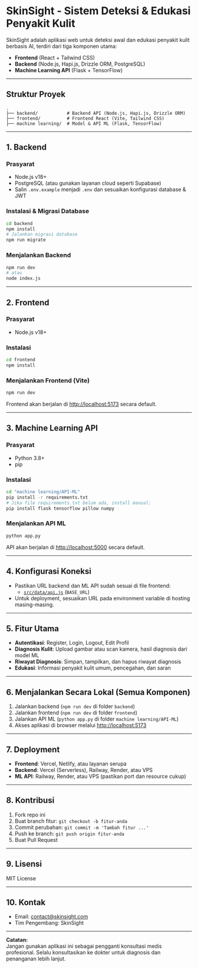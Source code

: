 # SkinSight - Sistem Deteksi & Edukasi Penyakit Kulit

SkinSight adalah aplikasi web untuk deteksi awal dan edukasi penyakit kulit berbasis AI, terdiri dari tiga komponen utama:
- **Frontend** (React + Tailwind CSS)
- **Backend** (Node.js, Hapi.js, Drizzle ORM, PostgreSQL)
- **Machine Learning API** (Flask + TensorFlow)

---

## Struktur Proyek

```
.
├── backend/           # Backend API (Node.js, Hapi.js, Drizzle ORM)
├── frontend/          # Frontend React (Vite, Tailwind CSS)
├── machine learning/  # Model & API ML (Flask, TensorFlow)
```

---

## 1. Backend

### Prasyarat
- Node.js v18+
- PostgreSQL (atau gunakan layanan cloud seperti Supabase)
- Salin `.env.example` menjadi `.env` dan sesuaikan konfigurasi database & JWT

### Instalasi & Migrasi Database

```sh
cd backend
npm install
# Jalankan migrasi database
npm run migrate
```

### Menjalankan Backend

```sh
npm run dev
# atau
node index.js
```

---

## 2. Frontend

### Prasyarat
- Node.js v18+

### Instalasi

```sh
cd frontend
npm install
```

### Menjalankan Frontend (Vite)

```sh
npm run dev
```

Frontend akan berjalan di [http://localhost:5173](http://localhost:5173) secara default.

---

## 3. Machine Learning API

### Prasyarat
- Python 3.8+
- pip

### Instalasi

```sh
cd "machine learning/API-ML"
pip install -r requirements.txt
# Jika file requirements.txt belum ada, install manual:
pip install flask tensorflow pillow numpy
```

### Menjalankan API ML

```sh
python app.py
```

API akan berjalan di [http://localhost:5000](http://localhost:5000) secara default.

---

## 4. Konfigurasi Koneksi

- Pastikan URL backend dan ML API sudah sesuai di file frontend:
  - [`src/data/api.js`](frontend/src/data/api.js) (`BASE_URL`)
- Untuk deployment, sesuaikan URL pada environment variable di hosting masing-masing.

---

## 5. Fitur Utama

- **Autentikasi**: Register, Login, Logout, Edit Profil
- **Diagnosis Kulit**: Upload gambar atau scan kamera, hasil diagnosis dari model ML
- **Riwayat Diagnosis**: Simpan, tampilkan, dan hapus riwayat diagnosis
- **Edukasi**: Informasi penyakit kulit umum, pencegahan, dan saran

---

## 6. Menjalankan Secara Lokal (Semua Komponen)

1. Jalankan backend (`npm run dev` di folder `backend`)
2. Jalankan frontend (`npm run dev` di folder `frontend`)
3. Jalankan API ML (`python app.py` di folder `machine learning/API-ML`)
4. Akses aplikasi di browser melalui [http://localhost:5173](http://localhost:5173)

---

## 7. Deployment

- **Frontend**: Vercel, Netlify, atau layanan serupa
- **Backend**: Vercel (Serverless), Railway, Render, atau VPS
- **ML API**: Railway, Render, atau VPS (pastikan port dan resource cukup)

---

## 8. Kontribusi

1. Fork repo ini
2. Buat branch fitur: `git checkout -b fitur-anda`
3. Commit perubahan: `git commit -m 'Tambah fitur ...'`
4. Push ke branch: `git push origin fitur-anda`
5. Buat Pull Request

---

## 9. Lisensi

MIT License

---

## 10. Kontak

- Email: contact@skinsight.com
- Tim Pengembang: SkinSight

---

**Catatan:**  
Jangan gunakan aplikasi ini sebagai pengganti konsultasi medis profesional. Selalu konsultasikan ke dokter untuk diagnosis dan penanganan lebih lanjut.
